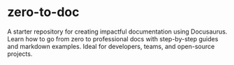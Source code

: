 # zero-to-doc
A starter repository for creating impactful documentation using Docusaurus. Learn how to go from zero to professional docs with step-by-step guides and markdown examples. Ideal for developers, teams, and open-source projects.
